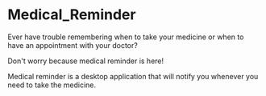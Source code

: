 # Medical_Reminder 

Ever have trouble remembering when to take your medicine or when to have an appointment with your doctor?

Don't worry because medical reminder is here!

Medical reminder is a desktop application that will notify you whenever you need to take the medicine.


